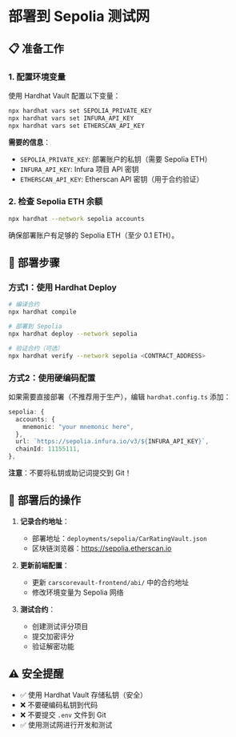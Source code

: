 # 部署到 Sepolia 测试网

## 📋 准备工作

### 1. 配置环境变量

使用 Hardhat Vault 配置以下变量：

```bash
npx hardhat vars set SEPOLIA_PRIVATE_KEY
npx hardhat vars set INFURA_API_KEY
npx hardhat vars set ETHERSCAN_API_KEY
```

**需要的信息**：
- `SEPOLIA_PRIVATE_KEY`: 部署账户的私钥（需要 Sepolia ETH）
- `INFURA_API_KEY`: Infura 项目 API 密钥
- `ETHERSCAN_API_KEY`: Etherscan API 密钥（用于合约验证）

### 2. 检查 Sepolia ETH 余额

```bash
npx hardhat --network sepolia accounts
```

确保部署账户有足够的 Sepolia ETH（至少 0.1 ETH）。

## 🚀 部署步骤

### 方式1：使用 Hardhat Deploy

```bash
# 编译合约
npx hardhat compile

# 部署到 Sepolia
npx hardhat deploy --network sepolia

# 验证合约（可选）
npx hardhat verify --network sepolia <CONTRACT_ADDRESS>
```

### 方式2：使用硬编码配置

如果需要直接部署（不推荐用于生产），编辑 `hardhat.config.ts` 添加：

```typescript
sepolia: {
  accounts: {
    mnemonic: "your mnemonic here",
  },
  url: `https://sepolia.infura.io/v3/${INFURA_API_KEY}`,
  chainId: 11155111,
},
```

**注意**：不要将私钥或助记词提交到 Git！

## 📝 部署后的操作

1. **记录合约地址**：
   - 部署地址：`deployments/sepolia/CarRatingVault.json`
   - 区块链浏览器：https://sepolia.etherscan.io

2. **更新前端配置**：
   - 更新 `carscorevault-frontend/abi/` 中的合约地址
   - 修改环境变量为 Sepolia 网络

3. **测试合约**：
   - 创建测试评分项目
   - 提交加密评分
   - 验证解密功能

## ⚠️ 安全提醒

- ✅ 使用 Hardhat Vault 存储私钥（安全）
- ❌ 不要硬编码私钥到代码
- ❌ 不要提交 `.env` 文件到 Git
- ✅ 使用测试网进行开发和测试
